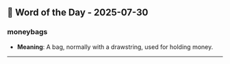 ## 📅 Word of the Day - 2025-07-30

### **moneybags**
- **Meaning**: A bag, normally with a drawstring, used for holding money.

---
